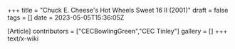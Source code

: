 +++
title = "Chuck E. Cheese's Hot Wheels Sweet 16 II (2001)"
draft = false
tags = []
date = 2023-05-05T15:36:05Z

[Article]
contributors = ["CECBowlingGreen","CEC Tinley"]
gallery = []
+++
text/x-wiki